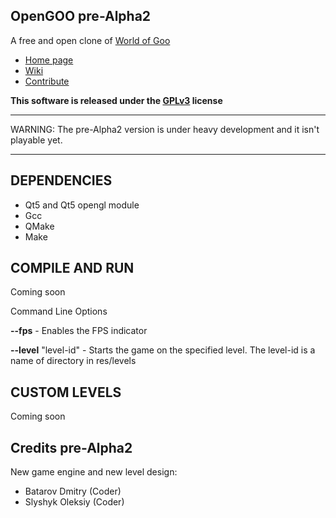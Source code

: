 ## OpenGOO pre-Alpha2

A free and open clone of [World of Goo](http://www.worldofgoo.com/)

* [Home page](http://mandarancio.github.com/OpenGOO/)
* [Wiki](https://github.com/Mandarancio/OpenGOO/wiki)
* [Contribute](https://github.com/Mandarancio/OpenGOO/wiki/How-to-collaborate)

__This software is released under the [GPLv3](http://www.gnu.org/licenses/gpl-3.0.html) license__

***
WARNING: The pre-Alpha2 version is under heavy development and it isn't playable yet.
***

## DEPENDENCIES

* Qt5 and Qt5 opengl module
* Gcc
* QMake
* Make

## COMPILE AND RUN

Coming soon

Command Line Options

__--fps__ - Enables the FPS indicator

__--level__ "level-id" - Starts the game on the specified level. The level-id is a name of directory in res/levels

## CUSTOM LEVELS

Coming soon

## Credits pre-Alpha2

New game engine and new level design:

* Batarov Dmitry                (Coder)
* Slyshyk Oleksiy               (Coder)
